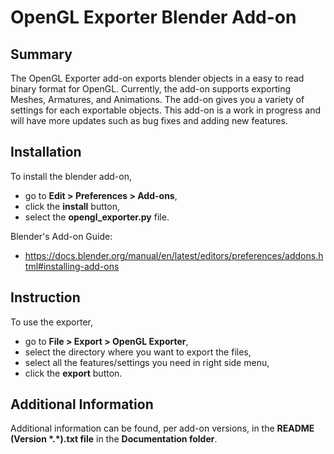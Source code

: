 # OpenGL Exporter Blender Add-on

## Summary

The OpenGL Exporter add-on exports blender objects in a easy to read binary format for OpenGL. Currently, the add-on supports exporting Meshes, Armatures, and Animations. The add-on gives you a variety of settings for each exportable objects. This add-on is a work in progress and will have more updates such as bug fixes and adding new features.

## Installation

To install the blender add-on, 
- go to **Edit > Preferences > Add-ons**, 
- click the **install** button, 
- select the **opengl_exporter.py** file.

Blender's Add-on Guide:
- https://docs.blender.org/manual/en/latest/editors/preferences/addons.html#installing-add-ons

## Instruction

To use the exporter,
- go to **File > Export > OpenGL Exporter**,
- select the directory where you want to export the files,
- select all the features/settings you need in right side menu,
- click the **export** button.

## Additional Information

Additional information can be found, per add-on versions, in the **README (Version \*.\*).txt file** in the **Documentation folder**.
